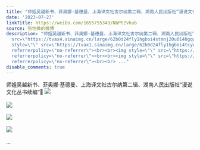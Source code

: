 ```yaml
---
title: "师姐吴越新书、菲奥娜·基德曼、上海译文社古尔纳第二辑、湖南人民出版社“漫说文化丛书续编”\U0001F388 [图片][图片][图片][图片]"
date: '2023-07-27'
linkTitle: https://weibo.com/1655755343/NbPtZvhub
source: 张怡微的微博
description: "师姐吴越新书、菲奥娜·基德曼、上海译文社古尔纳第二辑、湖南人民出版社“漫说文化丛书续编”\U0001F388 <img style=\"\"
  src=\"https://tvax4.sinaimg.cn/large/62b0d24fly1hgboi4stmnj20u0140gqw.jpg\" referrerpolicy=\"no-referrer\"><br><br><img
  style=\"\" src=\"https://tvax1.sinaimg.cn/large/62b0d24fly1hgboi4tcywj20u01407ea.jpg\"
  referrerpolicy=\"no-referrer\"><br><br><img style=\"\" src=\"https://tvax1.sinaimg.cn/large/62b0d24fly1hgboi4py9dj21400u07h2.jpg\"
  referrerpolicy=\"no-referrer\"><br><br><img style=\"\" src=\"https://tvax3.sinaimg.cn/large/62b0d24fly1hgboi4j0kwj21400u07e6.jpg\"
  referrerpolicy=\"no-referrer\"><br><br> ..."
disable_comments: true
---
```

师姐吴越新书、菲奥娜·基德曼、上海译文社古尔纳第二辑、湖南人民出版社“漫说文化丛书续编”🎈 <img style="" src="https://tvax4.sinaimg.cn/large/62b0d24fly1hgboi4stmnj20u0140gqw.jpg" referrerpolicy="no-referrer"><br><br><img style="" src="https://tvax1.sinaimg.cn/large/62b0d24fly1hgboi4tcywj20u01407ea.jpg" referrerpolicy="no-referrer"><br><br><img style="" src="https://tvax1.sinaimg.cn/large/62b0d24fly1hgboi4py9dj21400u07h2.jpg" referrerpolicy="no-referrer"><br><br><img style="" src="https://tvax3.sinaimg.cn/large/62b0d24fly1hgboi4j0kwj21400u07e6.jpg" referrerpolicy="no-referrer"><br><br> ...